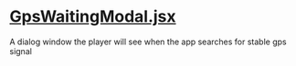 

<!-- Start components/GpsWaitingModal.jsx -->

# [GpsWaitingModal.jsx](GpsWaitingModal.jsx)

A dialog window the player will see when the app searches for stable gps signal

<!-- End components/GpsWaitingModal.jsx -->

